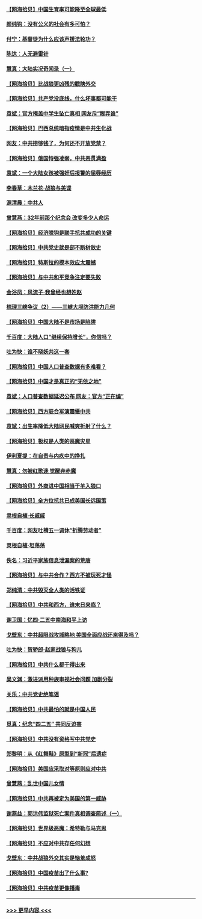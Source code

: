 #### [【网海拾贝】中国生育率可能降至全球最低](../pages/nsc993/n12948793.md?t=05151601) 
#### [颜纯钩：没有公义的社会有多可怕？](../pages/nsc993/n12947626.md?t=05151601) 
#### [付宁：基督徒为什么应该声援法轮功？](../pages/nsc993/n12947233.md?t=05151601) 
#### [陈达：人无避雷针](../pages/nsc993/n12947098.md?t=05151601) 
#### [慧真：大陆实况奇闻录（一）](../pages/nsc993/n12945811.md?t=05151601) 
#### [【网海拾贝】比战狼更凶残的戳瞎外交](../pages/nsc993/n12945717.md?t=05151601) 
#### [【网海拾贝】共产党没底线，什么坏事都可能干](../pages/nsc993/n12942090.md?t=05151601) 
#### [袁斌：官方掩盖中学生坠亡真相 网友斥“糊弄谁”](../pages/nsc993/n12942029.md?t=05151601) 
#### [【网海拾贝】巴西总统暗指疫情是中共生化战](../pages/nsc993/n12938999.md?t=05151601) 
#### [网友：中共捞够钱了，为何还不开放党禁？](../pages/nsc993/n12938952.md?t=05151601) 
#### [【网海拾贝】俄国恃强凌弱，中共恶贯满盈](../pages/nsc993/n12936626.md?t=05151601) 
#### [袁斌：一个大陆女孩被强奸后报警的屈辱经历](../pages/nsc993/n12936547.md?t=05151601) 
#### [李春草：木兰花·战狼与美谍](../pages/nsc993/n12935995.md?t=05151601) 
#### [源清晨：中共人](../pages/nsc993/n12935589.md?t=05151601) 
#### [曾慧燕：32年前那个纪念会 改变多少人命运](../pages/nsc993/n12934233.md?t=05151601) 
#### [【网海拾贝】经济脱钩是联手抗共成功的关键](../pages/nsc993/n12934176.md?t=05151601) 
#### [【网海拾贝】中共党史就是部不断树敌史](../pages/nsc993/n12932844.md?t=05151601) 
#### [【网海拾贝】特斯拉的模本效应太震撼](../pages/nsc993/n12925626.md?t=05151601) 
#### [【网海拾贝】与中共和平竞争注定要失败](../pages/nsc993/n12923326.md?t=05151601) 
#### [金浴凤：风流子‧我曾经也想姓赵](../pages/nsc993/n12920911.md?t=05151601) 
#### [梳理三峡争议（2）——三峡大坝防洪能力几何](../pages/nsc993/n12920173.md?t=05151601) 
#### [【网海拾贝】中国大陆不是市场是陷阱](../pages/nsc993/n12920143.md?t=05151601) 
#### [千百度：大陆人口“继续保持增长”，你信吗？](../pages/nsc993/n12918946.md?t=05151601) 
#### [吐为快：谁不晓妖共这一套](../pages/nsc993/n12918941.md?t=05151601) 
#### [【网海拾贝】中国人口普查数据有多难看？](../pages/nsc993/n12917822.md?t=05151601) 
#### [【网海拾贝】中国才是真正的“无依之地”](../pages/nsc993/n12915845.md?t=05151601) 
#### [袁斌：人口普查数据延迟公布 网友：官方“正在编”](../pages/nsc993/n12915748.md?t=05151601) 
#### [【网海拾贝】西方联合军演震慑中共](../pages/nsc993/n12913466.md?t=05151601) 
#### [袁斌：出生率降低大陆网民喊爽折射了什么？](../pages/nsc993/n12913365.md?t=05151601) 
#### [【网海拾贝】极权是人类的恶魔灾星](../pages/nsc993/n12910697.md?t=05151601) 
#### [伊利夏提：在自责与内疚中的挣扎](../pages/nsc993/n12910493.md?t=05151601) 
#### [慧真：勿被红歌迷 觉醒弃赤魔](../pages/nsc993/n12910485.md?t=05151601) 
#### [【网海拾贝】外商进中国相当于羊入狼口](../pages/nsc993/n12908274.md?t=05151601) 
#### [【网海拾贝】全方位抗共已成美国长远国策](../pages/nsc993/n12906878.md?t=05151601) 
#### [灵根自植‧长戚戚](../pages/nsc993/n12905585.md?t=05151601) 
#### [千百度：网友吐槽五一调休“折腾劳动者”](../pages/nsc993/n12905934.md?t=05151601) 
#### [灵根自植‧坦荡荡](../pages/nsc993/n12905562.md?t=05151601) 
#### [佚名：习近平家族信息泄漏案的荒唐](../pages/nsc993/n12904705.md?t=05151601) 
#### [【网海拾贝】与中共合作？西方不被玩死才怪](../pages/nsc993/n12903873.md?t=05151601) 
#### [郑纯清：中共毁灭全人类的活铁证](../pages/nsc993/n12903785.md?t=05151601) 
#### [【网海拾贝】中共和西方，谁末日来临？](../pages/nsc993/n12903482.md?t=05151601) 
#### [谢卫国：忆四‧二五中南海和平上访](../pages/nsc993/n12902192.md?t=05151601) 
#### [戈壁东：中共超限战攻城略地 美国全面应战还来得及吗？](../pages/nsc993/n12902297.md?t=05151601) 
#### [吐为快：贺骄郎‧赵家战狼与狗儿](../pages/nsc993/n12902280.md?t=05151601) 
#### [【网海拾贝】中共什么都干得出来](../pages/nsc993/n12897500.md?t=05151601) 
#### [吴文渊：激进派用种族审视社会问题 加剧分裂](../pages/nsc993/n12893881.md?t=05151601) 
#### [关乐：中共党史绝笔谣](../pages/nsc993/n12897270.md?t=05151601) 
#### [【网海拾贝】中共最怕的就是中国人民](../pages/nsc993/n12894705.md?t=05151601) 
#### [觅真：纪念“四二五” 共同反迫害](../pages/nsc993/n12894553.md?t=05151601) 
#### [【网海拾贝】中共没有资格写中共党史](../pages/nsc993/n12892231.md?t=05151601) 
#### [郑黎明：从《红舞鞋》原型到“新冠”后遗症](../pages/nsc993/n12890469.md?t=05151601) 
#### [【网海拾贝】美国应采取对等原则应对中共](../pages/nsc993/n12889176.md?t=05151601) 
#### [曾慧燕：乱世中国儿女情](../pages/nsc993/n12887931.md?t=05151601) 
#### [【网海拾贝】中共再被定为美国的第一威胁](../pages/nsc993/n12887580.md?t=05151601) 
#### [谢燕益：郭洪伟监狱死亡案件真相调查简述（一）](../pages/nsc993/n12885648.md?t=05151601) 
#### [【网海拾贝】世界级恶魔：希特勒与马克思](../pages/nsc993/n12884062.md?t=05151601) 
#### [【网海拾贝】不应对中共存任何幻想](../pages/nsc993/n12881460.md?t=05151601) 
#### [戈壁东：中共战狼外交其实是恼羞成怒](../pages/nsc993/n12880392.md?t=05151601) 
#### [【网海拾贝】中国疫苗出了什么事?](../pages/nsc993/n12879124.md?t=05151601) 
#### [【网海拾贝】中共疫苗更像播毒](../pages/nsc993/n12876631.md?t=05151601) 

----
#### [ >>> 更早内容 <<< ](../indexes/nsc993-earlier.md)
